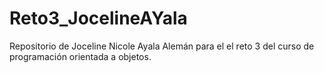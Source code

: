 # Reto3_JocelineAYala
Repositorio de Joceline Nicole Ayala Alemán para el el reto 3 del curso de programación orientada a objetos.
